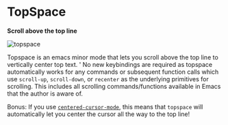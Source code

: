 # TopSpace
**Scroll above the top line**

![topspace](https://user-images.githubusercontent.com/12535207/154770200-0b3edcd8-8036-40c7-910f-d5b3a1c3b4df.gif)


Topspace is an emacs minor mode that lets you scroll above the top line to vertically center top text.
'
No new keybindings are required as topspace automatically works for any
commands or subsequent function calls which use `scroll-up`, `scroll-down`,
or `recenter` as the underlying primitives for scrolling. This includes all
scrolling commands/functions available in Emacs that the author is aware of.

Bonus: If you use [`centered-cursor-mode`][3], this means that `topspace` will automatically let you center the cursor all the way to the top line!


<!-- # Installation -->
<!-- Save the file from this repository named `"topspace.el"` into a directory of your choice, then install it using [`use-package`][2] by adding the following lines to your [`init file`][1]: -->

<!-- ``` -->
<!-- (use-package topspace :load-path "<directory>") -->
<!-- ``` -->

<!-- Above, `<directory>` should be the path to the directory in which you saved the `"topspace.el"` file. -->

<!-- # Usage -->
<!-- After restarting Emacs, you can now activate or deactivate the mode by typing <kbd>M-x topspace-mode</kbd>. -->

<!-- You can also globally enable the minor mode either manually by typing <kbd>M-x global-topspace-mode</kbd>, or on init by changing the `use-package` code to the following to your init file: -->

<!-- ``` -->
<!-- (use-package topspace -->
<!--   :load-path "<directory>" -->
<!--   :config (global-topspace-mode)) -->
<!-- ``` -->


  [1]: https://www.gnu.org/software/emacs/manual/html_node/emacs/Init-File.html
  [2]: https://github.com/jwiegley/use-package
  [3]: https://github.com/emacsmirror/centered-cursor-mode
